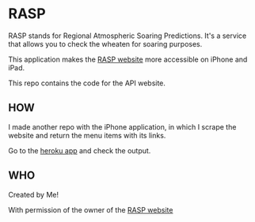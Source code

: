 RASP
====

RASP stands for Regional Atmospheric Soaring Predictions. It's a service that allows you to check the wheaten for soaring purposes. 

This application makes the [RASP website](http://rasp.kzc.nl/) more accessible on iPhone and iPad.

This repo contains the code for the API website.

HOW
---

I made another repo with the iPhone application, in which I scrape the website and return the menu items with its links.

Go to the [heroku app](http://rasp.heroku.com/menu) and check the output.

WHO
---

Created by Me!

With permission of the owner of the [RASP website](http://rasp.kzc.nl/)